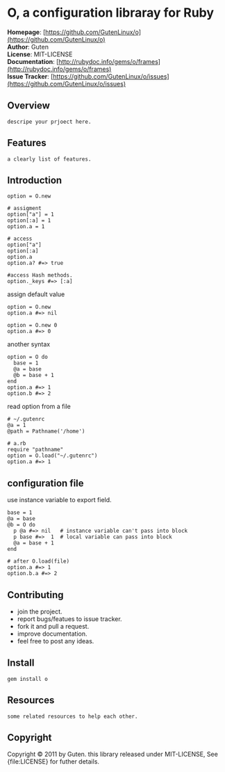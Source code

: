 O, a configuration libraray for Ruby
====================================

**Homepage**: [https://github.com/GutenLinux/o](https://github.com/GutenLinux/o) <br/>
**Author**:	Guten <br/>
**License**: MIT-LICENSE <br/>
**Documentation**: [http://rubydoc.info/gems/o/frames](http://rubydoc.info/gems/o/frames) <br/>
**Issue Tracker**: [https://github.com/GutenLinux/o/issues](https://github.com/GutenLinux/o/issues) <br/>

Overview
--------

	descripe your prjoect here.

Features
--------

	a clearly list of features.

Introduction
-------------

	option = O.new

	# assigment
	option["a"] = 1
	option[:a] = 1
	option.a = 1

	# access
	option["a"] 
	option[:a] 
	option.a 
	option.a? #=> true

	#access Hash methods.
	option._keys #=> [:a]

assign default value

	option = O.new
	option.a #=> nil

	option = O.new 0
	option.a #=> 0

another syntax

	option = O do
	  base = 1
	  @a = base
	  @b = base + 1
	end
	option.a #=> 1 
	option.b #=> 2


read option from a file

	# ~/.gutenrc
	@a = 1
	@path = Pathname('/home')

	# a.rb
	require "pathname"
	option = O.load("~/.gutenrc")
	option.a #=> 1

configuration file
------------------

 use instance variable to export field.

	base = 1
	@a = base 
	@b = O do
	  p @a #=> nil   # instance variable can't pass into block
	  p base #=>  1  # local variable can pass into block
	  @a = base + 1
	end
	
	# after O.load(file)
	option.a #=> 1
	option.b.a #=> 2

Contributing
-------------

* join the project.
* report bugs/featues to issue tracker.
* fork it and pull a request.
* improve documentation.
* feel free to post any ideas. 

Install
----------

	gem install o

Resources
---------

	some related resources to help each other.

Copyright
---------
Copyright &copy; 2011 by Guten. this library released under MIT-LICENSE, See {file:LICENSE} for futher details.

